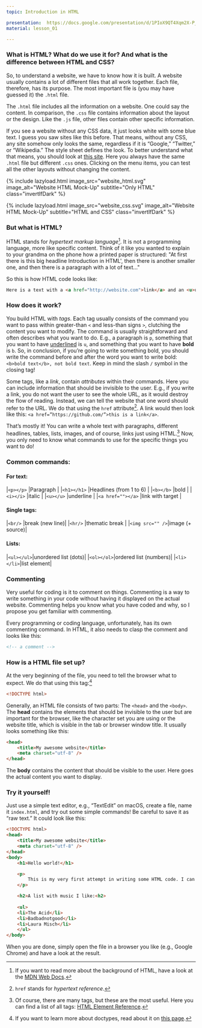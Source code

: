 ```yaml
---
topic: Introduction in HTML

presentation:  https://docs.google.com/presentation/d/1PIoX9QT4Xqm2X-P_OVP9qtDJiIV_ts0Ioyi9ltVWteo/edit?usp=sharing
material: lesson_01

---
```


### What is HTML? What do we use it for? And what is the difference between HTML and CSS?

So, to understand a website, we have to know how it is built. A website usually contains a lot of different files that all work together. Each file, therefore, has its purpose. The most important file is (you may have guessed it) the `.html` file.

The `.html` file includes all the information on a website. One could say the content. In comparison, the `.css` file contains information about the layout or the design. Like the `.js` file, other files contain other specific information.

If you see a website without any CSS data, it just looks white with some blue text. I guess you saw sites like this before. That means, without any CSS, any site somehow only looks the same, regardless if it is “Google,” “Twitter,” or “Wikipedia.” The style sheet defines the look. To better understand what that means, you should look at [this site](http://www.csszengarden.com/). Here you always have the same `.html` file but different `.css` ones. Clicking on the menu items, you can test all the other layouts without changing the content.

<div class="multiImages">

{% include lazyload.html image_src="website_html.svg" image_alt="Website HTML Mock-Up" subtitle="Only HTML" class="invertIfDark" %}

{% include lazyload.html image_src="website_css.svg" image_alt="Website HTML Mock-Up" subtitle="HTML and CSS" class="invertIfDark" %}

</div>

### But what is HTML?

HTML stands for _hypertext markup language_[^1]. It is not a programming language, more like specific content. Think of it like you wanted to explain to your grandma on the phone how a printed paper is structured: "At first there is this big headline Introduction in HTML', then there is another smaller one, and then there is a paragraph with a lot of text…"

So this is how HTML code looks like:

```html
Here is a text with a <a href="http://website.com">link</a> and an <u>underlined</u> section.
```

### How does it work?

You build HTML with _tags_. Each tag usually consists of the command you want to pass within greater-than `<` and less-than signs `>`, clutching the content you want to modify. The command is usually straightforward and often describes what you want to do. E.g., a paragraph is `p`, something that you want to have <u>underlined</u> is `u`, and something that you want to have **bold** is `b`. So, in conclusion, if you’re going to write something bold, you should write the command before and after the word you want to write bold: `<b>bold text</b>, not bold text`. Keep in mind the slash `/` symbol in the closing tag!

Some tags, like a _link_, contain _attributes_ within their commands. Here you can include information that should be invisible to the user. E.g., if you write a link, you do not want the user to see the whole URL, as it would destroy the flow of reading. Instead, we can tell the website that one word should refer to the URL. We do that using the `href` attribute[^2]. A link would then look like this: `<a href=”https://github.com/”>this is a link</a>`.

That’s mostly it! You can write a whole text with paragraphs, different headlines, tables, lists, images, and of course, links just using HTML.[^3] Now, you only need to know what commands to use for the specific things you want to do!

### Common commands:

#### For text:

|`<p></p>`          |Paragraph               |
|`<h1></h1>`        |Headlines (from 1 to 6) |
|`<b></b>`          |bold                    |
|`<i></i>`          |italic                  |
|`<u></u>`          |underline               |
|`<a href=""></a>`  |link with target        |

#### Single tags:

|`<br/>`         |break (new line)|
|`<hr/>`         |thematic break  |
|`<img src="" />`|image (+ source)|

#### Lists:

|`<ul></ul>`|unordered list (dots)|
|`<ol></ol>`|ordered list (numbers)|
|`<li></li>`|list element|

### Commenting

Very useful for coding is it to comment on things. Commenting is a way to write something in your code without having it displayed on the actual website. Commenting helps you know what you have coded and why, so I propose you get familiar with commenting.

Every programming or coding language, unfortunately, has its own commenting command. In HTML, it also needs to clasp the comment and looks like this:

```html
<!-- a comment -->
```

### How is a HTML file set up?

At the very beginning of the file, you need to tell the browser what to expect. We do that using this tag:[^4]

```html
<!DOCTYPE html>
```

Generally, an HTML file consists of two parts: The `<head>` and the `<body>`. The **head** contains the elements that should be invisible to the user but are important for the browser, like the character set you are using or the website title, which is visible in the tab or browser window title. It usually looks something like this:

```html
<head>
	<title>My awesome website</title>
	<meta charset="utf-8" />
</head>
```

The **body** contains the content that should be visible to the user. Here goes the actual content you want to display.


### Try it yourself!

Just use a simple text editor, e.g., “TextEdit” on macOS, create a file, name it `index.html`, and try out some simple commands! Be careful to save it as “raw text.” It could look like this:

```html
<!DOCTYPE html>
<head>
	<title>My awesome website</title>
	<meta charset="utf-8" />
</head>
<body>
	<h1>Hello world!</h1>

	<p>
		This is my very first attempt in writing some HTML code. I can write <b>bold</b> or <i>italic</i> texts.
	</p>

	<h2>A list with music I like:<h2>
	
	<ul>
    <li>The Acid</li>
    <li>Badbadnotgood</li>
    <li>Laura Misch</li>
	</ul>
</body>
```

When you are done, simply open the file in a browser you like (e.g., Google Chrome) and have a look at the result.

[^1]: If you want to read more about the background of HTML, have a look at the [MDN Web Docs](https://developer.mozilla.org/en-US/docs/Web/HTML).
[^2]: `href` stands for _hypertext reference_.
[^3]: Of course, there are many tags, but these are the most useful. Here you can find a list of all tags: [HTML Element Reference](https://www.w3schools.com/TAGS/default.ASP).
[^4]: If you want to learn more about doctypes, read about it on [this page](https://www.freecodecamp.org/news/what-is-the-doctype-declaration-in-html/).